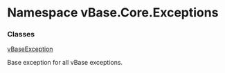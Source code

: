 # <a id="vBase_Core_Exceptions"></a> Namespace vBase.Core.Exceptions

### Classes

 [vBaseException](vBase.Core.Exceptions.vBaseException.md)

Base exception for all vBase exceptions.

